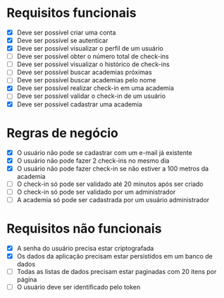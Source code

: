 # Requisitos funcionais

- [x] Deve ser possível criar uma conta
- [x] Deve ser possível se autenticar
- [x] Deve ser possível visualizar o perfil de um usuário
- [ ] Deve ser possível obter o número total de check-ins
- [ ] Deve ser possível visualizar o histórico de check-ins
- [ ] Deve ser possível buscar academias próximas
- [ ] Deve ser possível buscar academias pelo nome
- [x] Deve ser possível realizar check-in em uma academia
- [ ] Deve ser possível validar o check-in de um usuário
- [x] Deve ser possível cadastrar uma academia

# Regras de negócio

- [x] O usuário não pode se cadastrar com um e-mail já existente
- [x] O usuário não pode fazer 2 check-ins no mesmo dia
- [x] O usuário não pode fazer check-in se não estiver a 100 metros da academia
- [ ] O check-in só pode ser validado até 20 minutos após ser criado
- [ ] O check-in só pode ser validado por um administrador
- [ ] A academia só pode ser cadastrada por um usuário administrador

# Requisitos não funcionais

- [x] A senha do usuário precisa estar criptografada
- [x] Os dados da aplicação precisam estar persistidos em um banco de dados
- [ ] Todas as listas de dados precisam estar paginadas com 20 itens por página
- [ ] O usuário deve ser identificado pelo token
